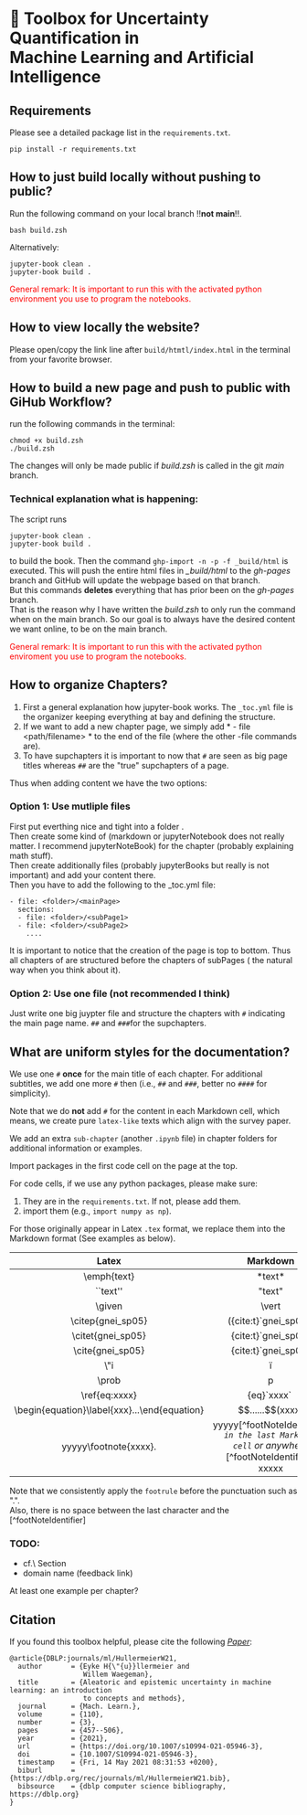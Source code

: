 # 🧰 Toolbox for Uncertainty Quantification in <br> Machine Learning and Artificial Intelligence

## Requirements 
Please see a detailed package list in the `requirements.txt`. 
```
pip install -r requirements.txt
```

## How to just build locally without pushing to public?
Run the following command on your local branch !!**not main**!!.
```
bash build.zsh
```
Alternatively:
```
jupyter-book clean .
jupyter-book build .
```
<span style="color: red">
General remark: It is important to run this with the activated python environment you use to program the notebooks.</span>

## How to view locally the website?
Please open/copy the link line after `build/htmtl/index.html` in the terminal from your favorite browser.

## How to build a new page and push to public with GiHub Workflow?
run the following commands in the terminal:
```
chmod +x build.zsh
./build.zsh
``` 

The changes will only be made public if *build.zsh* is called in the git *main* branch. 

### Technical explanation what is happening:
The script runs 
``` 
jupyter-book clean .
jupyter-book build .
```
to build the book. Then the command ```ghp-import -n -p -f _build/html``` is executed.
This will push the entire html files in *_build/html* to the *gh-pages* branch and GitHub will update the webpage based on that branch. \
But this commands **deletes** everything that has prior been on the *gh-pages* branch. \
That is the reason why I have written the *build.zsh* to only run the command when on the main branch.
So our goal is to always have the desired content we want online, to be on the main branch.

<span style="color: red">
General remark: It is important to run this with the activated python enviroment you use to program the notebooks.</span>

## How to organize Chapters?
1. First a general explanation how jupyter-book works. The `_toc.yml` file is the organizer keeping everything at bay and defining the structure.
1. If we want to add a new chapter page, we simply add * - file <path/filename> * to the end of the file (where the other -file commands are). 
1. To have supchapters it is important to now that `#` are seen as big page titles whereas `##` are the "true" supchapters of a page. 

Thus when adding content we have the two options:
### Option 1: Use mutliple files
First put everthing nice and tight into a folder *<folder>*. \
Then create some kind of <mainPage> (markdown or jupyterNotebook does not really matter. I recommend jupyterNoteBook) for the chapter (probably explaining math stuff). \
Then create additionally files (probably jupyterBooks but really is not important) and add your content there.\
Then you have to add the following to the _toc.yml file:
```
- file: <folder>/<mainPage>
  sections:
  - file: <folder>/<subPage1>
  - file: <folder>/<subPage2>
    ....
```
It is important to notice that the creation of the page is top to bottom.
Thus all chapters of <mainPage> are structured before the chapters of subPages ( the natural way when you think about it).

### Option 2: Use one file (not recommended I think)
Just write one big juypter file and structure the chapters with `#` indicating the main page name. `##` and `###`for the supchapters.

## What are uniform styles for the documentation?

We use one `#` **once** for the main title of each chapter. 
For additional subtitles, we add one more `#` then (i.e., `##` and `###`, better no `####` for simplicity). 

Note that we do **not** add `#` for the content in each Markdown cell, 
which means, we create pure `latex-like` texts which align with the survey paper. 

We add an extra `sub-chapter` (another `.ipynb` file) in chapter folders for additional information or examples.

Import packages in the first code cell on the page at the top.

For code cells, if we use any python packages, 
please make sure:
1. They are in the `requirements.txt`. If not, please add them.
1. import them (e.g., `import numpy as np`).

For those originally appear in Latex `.tex` format, 
we replace them into the Markdown format (See examples as below).

| Latex            | Markdown            |
|:----------------:|:-------------------:|
| \emph{text}      | \*text\*    |
| ``text''         | "text" |
| \given           | \vert  |
| \citep{gnei_sp05}| ({cite:t}\`gnei_sp05\`)  |
| \citet{gnei_sp05}| {cite:t}\`gnei_sp05\`  |
| \cite{gnei_sp05} | {cite:t}\`gnei_sp05\`  |
| \\"i             | ï  |
| \prob            | p |
| \ref{eq:xxxx}    | {eq}\`xxxx\` |
| \begin{equation}\label{xxx}...\end{equation} | \$\$......\$\$(xxxx) |
| yyyyy\footnote{xxxx}. | yyyyy[^footNoteIdentifier]. *`in the last Markdown cell` or anywhere* [^footNoteIdentifier]: xxxxx |

Note that we consistently apply the `footrule` before the punctuation such as ".". \
Also, 
there is no space between the last character and the [^footNoteIdentifier]

### TODO: 
- cf.\ Section
- domain name (feedback link)

At least one example per chapter?

## Citation
If you found this toolbox helpful, please cite the following [_Paper_](https://link.springer.com/article/10.1007/s10994-021-05946-3):

```
@article{DBLP:journals/ml/HullermeierW21,
  author       = {Eyke H{\"{u}}llermeier and
                  Willem Waegeman},
  title        = {Aleatoric and epistemic uncertainty in machine learning: an introduction
                  to concepts and methods},
  journal      = {Mach. Learn.},
  volume       = {110},
  number       = {3},
  pages        = {457--506},
  year         = {2021},
  url          = {https://doi.org/10.1007/s10994-021-05946-3},
  doi          = {10.1007/S10994-021-05946-3},
  timestamp    = {Fri, 14 May 2021 08:31:53 +0200},
  biburl       = {https://dblp.org/rec/journals/ml/HullermeierW21.bib},
  bibsource    = {dblp computer science bibliography, https://dblp.org}
}
```
